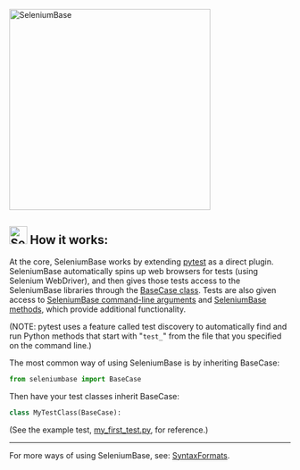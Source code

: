 [<img src="https://seleniumbase.io/cdn/img/sb_logo_b.png" title="SeleniumBase" width="360">](https://github.com/seleniumbase/SeleniumBase/blob/master/README.md)

<a id="how_seleniumbase_works"></a>
<h2><img src="https://seleniumbase.io/img/logo6.png" title="SeleniumBase" width="32" /> How it works:</h2>

At the core, SeleniumBase works by extending [pytest](https://docs.pytest.org/en/latest/) as a direct plugin. SeleniumBase automatically spins up web browsers for tests (using Selenium WebDriver), and then gives those tests access to the SeleniumBase libraries through the [BaseCase class](https://github.com/seleniumbase/SeleniumBase/blob/master/seleniumbase/fixtures/base_case.py). Tests are also given access to [SeleniumBase command-line arguments](https://github.com/seleniumbase/SeleniumBase/blob/master/help_docs/customizing_test_runs.md) and [SeleniumBase methods](https://github.com/seleniumbase/SeleniumBase/blob/master/help_docs/method_summary.md), which provide additional functionality.

(NOTE: pytest uses a feature called test discovery to automatically find and run Python methods that start with "``test_``" from the file that you specified on the command line.)

The most common way of using SeleniumBase is by inheriting BaseCase:

```python
from seleniumbase import BaseCase
```

Then have your test classes inherit BaseCase:

```python
class MyTestClass(BaseCase):
```

(See the example test, [my_first_test.py](https://github.com/seleniumbase/SeleniumBase/blob/master/examples/my_first_test.py), for reference.)

--------

For more ways of using SeleniumBase, see: <a href="https://seleniumbase.io/help_docs/syntax_formats/">SyntaxFormats</a>.

